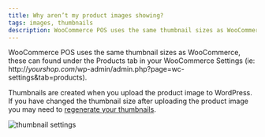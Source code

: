 ```yaml
---
title: Why aren’t my product images showing?
tags: images, thumbnails
description: WooCommerce POS uses the same thumbnail sizes as WooCommerce, you may need to regenerate your thumbnails.
---
```


WooCommerce POS uses the same thumbnail sizes as WooCommerce, these can found under the Products tab in your WooCommerce Settings (ie: http://_yourshop.com_/wp-admin/admin.php?page=wc-settings&tab=products). 

Thumbnails are created when you upload the product image to WordPress. If you have changed the thumbnail size after uploading the product image you may need to [regenerate your thumbnails](http://wordpress.org/extend/plugins/regenerate-thumbnails/). 

![thumbnail settings](http://woopos.com.au/wp-content/uploads/2014/06/product-thumbnails.png "Thumbnail Settings in WooCommerce")